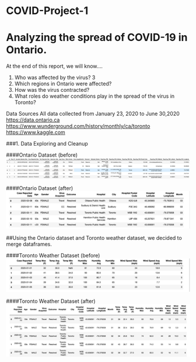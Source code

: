 # COVID-Project-1



# Analyzing the spread of COVID-19 in Ontario.


At the end of this report, we will know….
1. Who was affected by the virus?
3
2. Which regions in Ontario were affected?
3. How was the virus contracted?
4. What roles do weather conditions play in the spread of the virus in
Toronto?


Data Sources
All data collected from January 23, 2020 to June 30,2020
https://data.ontario.ca
https://www.wunderground.com/history/monthly/ca/toronto
https://www.kaggle.com


###1. Data Exploring and Cleanup


####Ontario Dataset (before)
![Picture1](pdf%20images/Picture1.png)

####Ontario Dataset (after)
![Picture2](pdf%20images/Picture2.png)



##Using the Ontario dataset and Toronto weather dataset, we decided to merge dataframes.

####Toronto Weather Dataset (before)
![Picture3](pdf%20images/Picture3.png)

####Toronto Weather Dataset (after)
![Picture4](pdf%20images/Picture4.png)






